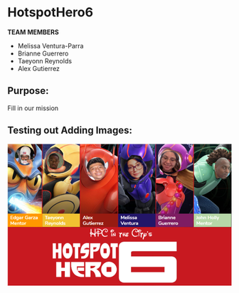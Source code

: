 # HotspotHero6

**TEAM MEMBERS** 
* Melissa Ventura-Parra
* Brianne Guerrero
* Taeyonn Reynolds 
* Alex Gutierrez

## Purpose:
Fill in our mission

## Testing out Adding Images:
![hhbackground.png](hhbackground.png)
